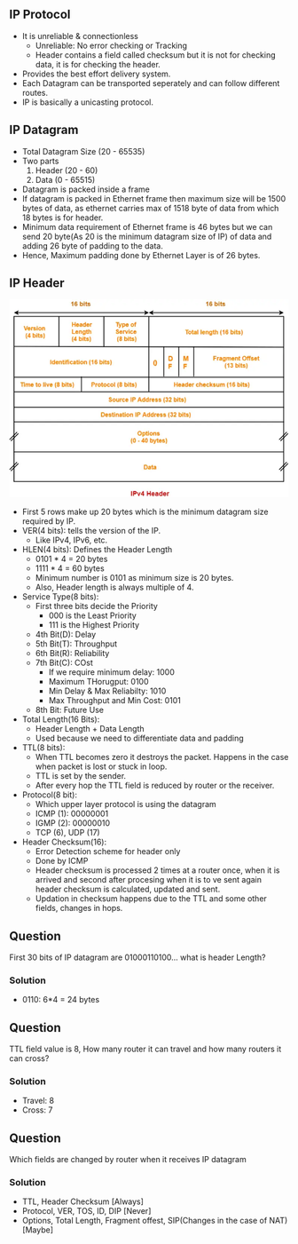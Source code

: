 ## IP Protocol
- It is unreliable & connectionless
  - Unreliable: No error checking or Tracking
  - Header contains a field called checksum but it is not for checking data, it is for checking the header.
- Provides the best effort delivery system.
- Each Datagram can be transported seperately and can follow different routes.
- IP is basically a unicasting protocol.

## IP Datagram
- Total Datagram Size (20 - 65535)
- Two parts
  1. Header (20 - 60)
  2. Data   (0 - 65515)
- Datagram is packed inside a frame
- If datagram is packed in Ethernet frame then maximum size will be 1500 bytes of data, as ethernet carries max of 1518 byte of data from which 18 bytes is for header.
- Minimum data requirement of Ethernet frame is 46 bytes but we can send 20 byte(As 20 is the minimum datagram size of IP) of data and adding 26 byte of padding to the data.
- Hence, Maximum padding done by Ethernet Layer is of 26 bytes.

## IP Header
![Header](image.png)
- First 5 rows make up 20 bytes which is the minimum datagram size required by IP.
- VER(4 bits): tells the version of the IP.
  - Like IPv4, IPv6, etc.
- HLEN(4 bits): Defines the Header Length
  - 0101 * 4 = 20 bytes
  - 1111 * 4 = 60 bytes
  - Minimum number is 0101 as minimum size is 20 bytes.
  - Also, Header length is always multiple of 4.
- Service Type(8 bits): 
  - First three bits decide the Priority
    - 000 is the Least Priority
    - 111 is the Highest Priority
  - 4th Bit(D): Delay
  - 5th Bit(T): Throughput
  - 6th Bit(R): Reliability
  - 7th Bit(C): COst
    - If we require minimum delay: 1000
    - Maximum THorugput: 0100
    - Min Delay & Max Reliabilty: 1010
    - Max Throughput and Min Cost: 0101
  - 8th Bit: Future Use
- Total Length(16 Bits):
  - Header Length + Data Length
  - Used because we need to differentiate data and padding
- TTL(8 bits):
  - When TTL becomes zero it destroys the packet. Happens in the case when packet is lost or stuck in loop.
  - TTL is set by the sender.
  - After every hop the TTL field is reduced by router or the receiver.
- Protocol(8 bit):
  - Which upper layer protocol is using the datagram
  - ICMP (1): 00000001
  - IGMP (2): 00000010
  - TCP (6), UDP (17)
- Header Checksum(16):
  - Error Detection scheme for header only
  - Done by ICMP
  - Header checksum is processed 2 times at a router once, when it is arrived and second after procesing when it is to ve sent again header checksum is calculated, updated and sent.
  - Updation in checksum happens due to the TTL and some other fields, changes in hops.

## Question
First 30 bits of IP datagram are 01000110100... what is header Length?

### Solution
- 0110: 6*4 = 24 bytes

## Question
TTL field value is 8, How many router it can travel and how many routers it can cross?

### Solution
- Travel: 8
- Cross: 7

## Question
Which fields are changed by router when it receives IP datagram

### Solution
- TTL, Header Checksum [Always]
- Protocol, VER, TOS, ID, DIP [Never]
- Options, Total Length, Fragment offest, SIP(Changes in the case of NAT) [Maybe] 